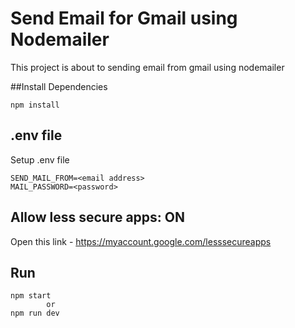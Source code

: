 # Send Email for Gmail using Nodemailer
This project is about to sending email from gmail using nodemailer

##Install Dependencies

    npm install

## .env file
Setup .env file
```
SEND_MAIL_FROM=<email address>
MAIL_PASSWORD=<password>
```

## Allow less secure apps: ON
Open this link - https://myaccount.google.com/lesssecureapps

## Run
```
npm start
		or
npm run dev
```